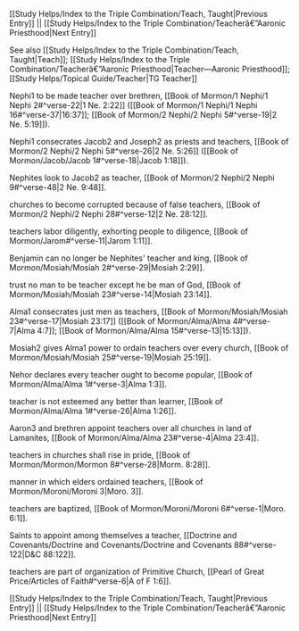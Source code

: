[[Study Helps/Index to the Triple Combination/Teach, Taught|Previous Entry]]  ||  [[Study Helps/Index to the Triple Combination/Teacherâ€”Aaronic Priesthood|Next Entry]]

 See also [[Study Helps/Index to the Triple Combination/Teach, Taught|Teach]]; [[Study Helps/Index to the Triple Combination/Teacherâ€”Aaronic Priesthood|Teacher—Aaronic Priesthood]]; [[Study Helps/Topical Guide/Teacher|TG Teacher]]

 Nephi1 to be made teacher over brethren, [[Book of Mormon/1 Nephi/1 Nephi 2#^verse-22|1 Ne. 2:22]] ([[Book of Mormon/1 Nephi/1 Nephi 16#^verse-37|16:37]]; [[Book of Mormon/2 Nephi/2 Nephi 5#^verse-19|2 Ne. 5:19]]).

 Nephi1 consecrates Jacob2 and Joseph2 as priests and teachers, [[Book of Mormon/2 Nephi/2 Nephi 5#^verse-26|2 Ne. 5:26]] ([[Book of Mormon/Jacob/Jacob 1#^verse-18|Jacob 1:18]]).

 Nephites look to Jacob2 as teacher, [[Book of Mormon/2 Nephi/2 Nephi 9#^verse-48|2 Ne. 9:48]].

 churches to become corrupted because of false teachers, [[Book of Mormon/2 Nephi/2 Nephi 28#^verse-12|2 Ne. 28:12]].

 teachers labor diligently, exhorting people to diligence, [[Book of Mormon/Jarom#^verse-11|Jarom 1:11]].

 Benjamin can no longer be Nephites' teacher and king, [[Book of Mormon/Mosiah/Mosiah 2#^verse-29|Mosiah 2:29]].

 trust no man to be teacher except he be man of God, [[Book of Mormon/Mosiah/Mosiah 23#^verse-14|Mosiah 23:14]].

 Alma1 consecrates just men as teachers, [[Book of Mormon/Mosiah/Mosiah 23#^verse-17|Mosiah 23:17]] ([[Book of Mormon/Alma/Alma 4#^verse-7|Alma 4:7]]; [[Book of Mormon/Alma/Alma 15#^verse-13|15:13]]).

 Mosiah2 gives Alma1 power to ordain teachers over every church, [[Book of Mormon/Mosiah/Mosiah 25#^verse-19|Mosiah 25:19]].

 Nehor declares every teacher ought to become popular, [[Book of Mormon/Alma/Alma 1#^verse-3|Alma 1:3]].

 teacher is not esteemed any better than learner, [[Book of Mormon/Alma/Alma 1#^verse-26|Alma 1:26]].

 Aaron3 and brethren appoint teachers over all churches in land of Lamanites, [[Book of Mormon/Alma/Alma 23#^verse-4|Alma 23:4]].

 teachers in churches shall rise in pride, [[Book of Mormon/Mormon/Mormon 8#^verse-28|Morm. 8:28]].

 manner in which elders ordained teachers, [[Book of Mormon/Moroni/Moroni 3|Moro. 3]].

 teachers are baptized, [[Book of Mormon/Moroni/Moroni 6#^verse-1|Moro. 6:1]].

 Saints to appoint among themselves a teacher, [[Doctrine and Covenants/Doctrine and Covenants/Doctrine and Covenants 88#^verse-122|D&C 88:122]].

 teachers are part of organization of Primitive Church, [[Pearl of Great Price/Articles of Faith#^verse-6|A of F 1:6]].

[[Study Helps/Index to the Triple Combination/Teach, Taught|Previous Entry]]  ||  [[Study Helps/Index to the Triple Combination/Teacherâ€”Aaronic Priesthood|Next Entry]]
